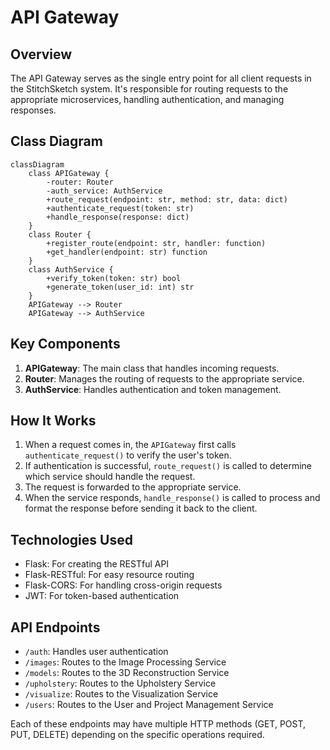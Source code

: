# API Gateway

## Overview

The API Gateway serves as the single entry point for all client requests in the StitchSketch system. It's responsible for routing requests to the appropriate microservices, handling authentication, and managing responses.

## Class Diagram

```mermaid
classDiagram
    class APIGateway {
        -router: Router
        -auth_service: AuthService
        +route_request(endpoint: str, method: str, data: dict)
        +authenticate_request(token: str)
        +handle_response(response: dict)
    }
    class Router {
        +register_route(endpoint: str, handler: function)
        +get_handler(endpoint: str) function
    }
    class AuthService {
        +verify_token(token: str) bool
        +generate_token(user_id: int) str
    }
    APIGateway --> Router
    APIGateway --> AuthService
```

## Key Components

1. **APIGateway**: The main class that handles incoming requests.
2. **Router**: Manages the routing of requests to the appropriate service.
3. **AuthService**: Handles authentication and token management.

## How It Works

1. When a request comes in, the `APIGateway` first calls `authenticate_request()` to verify the user's token.
2. If authentication is successful, `route_request()` is called to determine which service should handle the request.
3. The request is forwarded to the appropriate service.
4. When the service responds, `handle_response()` is called to process and format the response before sending it back to the client.

## Technologies Used

- Flask: For creating the RESTful API
- Flask-RESTful: For easy resource routing
- Flask-CORS: For handling cross-origin requests
- JWT: For token-based authentication

## API Endpoints

- `/auth`: Handles user authentication
- `/images`: Routes to the Image Processing Service
- `/models`: Routes to the 3D Reconstruction Service
- `/upholstery`: Routes to the Upholstery Service
- `/visualize`: Routes to the Visualization Service
- `/users`: Routes to the User and Project Management Service

Each of these endpoints may have multiple HTTP methods (GET, POST, PUT, DELETE) depending on the specific operations required.